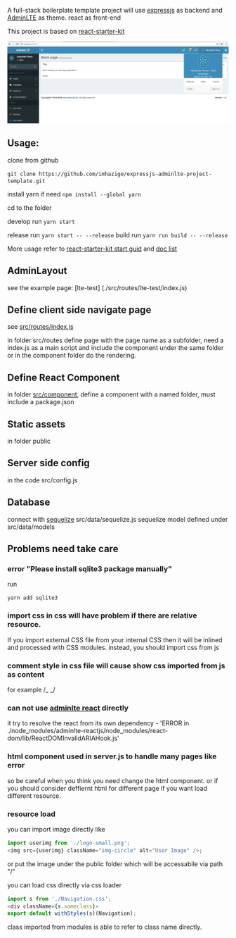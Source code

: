 <!-- prettier-disable -->

A full-stack boilerplate template project will use [expressjs](http://expressjs.com/) as backend
and [AdminLTE](https://github.com/almasaeed2010/AdminLTE/) as theme. react as front-end

This project is based on [react-starter-kit](https://github.com/kriasoft/react-starter-kit)

![](./snapshot.png)

## Usage:

clone from github
```
git clone https://github.com/imhazige/expressjs-adminlte-project-template.git
```
install yarn if need `npm install --global yarn`

cd to the folder

develop run `yarn start`

release run `yarn start -- --release`
build run `yarn run build -- --release`

More usage refer to [react-starter-kit start guid](https://github.com/kriasoft/react-starter-kit/blob/master/docs/getting-started.md) and [doc list](https://github.com/kriasoft/react-starter-kit/tree/master/docs)

## AdminLayout

see the example page: [lte-test]    (./src/routes/lte-test/index.js)

## Define client side navigate page

see [src/routes/index.js](src/routes/index.js)

in folder src/routes define page with the page name as a subfolder, need a index.js as a main script and include the component under the same folder or in the component folder do the rendering.

## Define React Component

in folder [src/component](src/component), define a component with a named folder, must include a package.json

## Static assets

in folder public

## Server side config

in the code src/config.js

## Database

connect with [sequelize](http://docs.sequelizejs.com/) src/data/sequelize.js
sequelize model defined under src/data/models

## Problems need take care

### error "Please install sqlite3 package manually"

run

```shell
yarn add sqlite3
```

### import css in css will have problem if there are relative resource.

If you import external CSS file from your internal CSS then it will be inlined and processed with CSS modules.
instead, you should import css from js

### comment style in css file will cause show css imported from js as content

for example /_ <style src="bootstrap/dist/css/bootstrap.css"></style> _/

### can not use [adminlte react](https://github.com/booleanhunter/ReactJS-AdminLTE) directly

it try to resolve the react from its own dependency - 'ERROR in ./node_modules/adminlte-reactjs/node_modules/react-dom/lib/ReactDOMInvalidARIAHook.js'

### html component used in server.js to handle many pages like error

so be careful when you think you need change the html component. or if you should consider deffiernt html for different page
if you want load different resource.

### resource load

you can import image directly like

```javascript
import userimg from './logo-small.png';
<img src={userimg} className="img-circle" alt="User Image" />;
```

or put the image under the public folder which will be accessabile via path "/"

you can load css directly via css loader

```javascript
import s from './Navigation.css';
<div className={s.someclass}>
export default withStyles(s)(Navigation);
```

class imported from modules is able to refer to class name directly.
